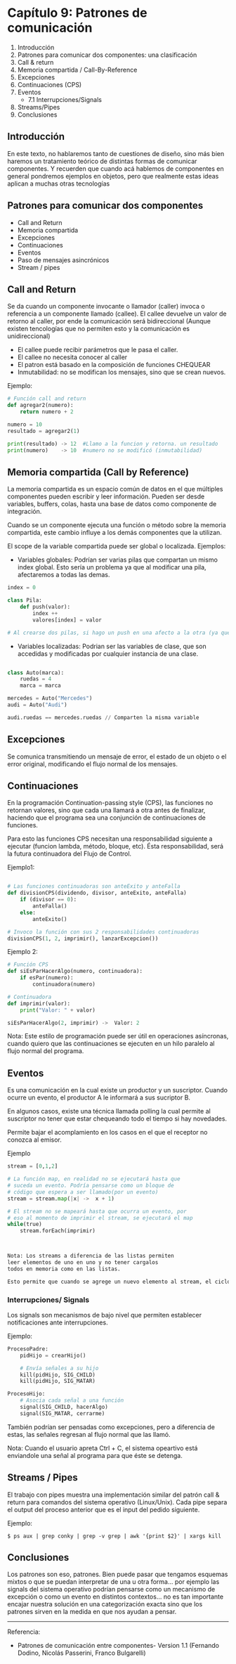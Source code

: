 # Capítulo 9: Patrones de comunicación

1) Introducción
2) Patrones para comunicar dos componentes: una clasificación
3) Call & return
4) Memoria compartida / Call-By-Reference
5) Excepciones
6) Continuaciones (CPS)
7) Eventos
    * 7.1 Interrupciones/Signals
8) Streams/Pipes
9) Conclusiones

## Introducción

En este texto, no hablaremos tanto de cuestiones de diseño, sino más bien haremos un tratamiento teórico de distintas formas de comunicar componentes. Y recuerden que cuando
acá hablemos de componentes en general pondremos ejemplos en objetos, pero que realmente estas ideas aplican a muchas otras tecnologías

## Patrones para comunicar dos componentes

* Call and Return
* Memoria compartida
* Excepciones
* Continuaciones
* Eventos
* Paso de mensajes asincrónicos
* Stream / pipes

## Call and Return

Se da cuando un componente invocante o llamador (caller) invoca o referencia a un componente llamado (callee). El callee devuelve un valor de retorno al caller, por ende la comunicación será bidireccional (Aunque existen tencologías que no permiten esto y la comunicación es unidireccional)

* El callee puede recibir parámetros que le pasa el caller.
* El callee no necesita conocer al caller
* El patron está basado en la composición de funciones CHEQUEAR
* Inmutabilidad: no se modifican los mensajes, sino que se crean nuevos.

Ejemplo:

```python
# Función call and return
def agregar2(numero):
    return numero + 2

numero = 10
resultado = agregar2(1)

print(resultado) -> 12  #Llamo a la funcion y retorna. un resultado
print(numero)    -> 10  #numero no se modificó (inmutabilidad)
```

## Memoria compartida (Call by Reference)

La memoria compartida es un espacio común de datos en el que múltiples componentes pueden escribir y leer información. Pueden ser desde variables, buffers, colas, hasta una base de datos como componente de integración.

Cuando se un componente ejecuta una función o método sobre la memoria compartida, este cambio influye a los demás componentes que la utilizan.

El scope de la variable compartida puede ser global o localizada. Ejemplos:

* Variables globales: Podrían ser varias pilas que compartan un mismo index global. Esto sería un problema ya que al modificar una pila, afectaremos a todas las demas.

```python
index = 0

class Pila:
    def push(valor):
        index ++
        valores[index] = valor

# Al crearse dos pilas, si hago un push en una afecto a la otra (ya que todas usan el mismo index)
```

* Variables localizadas: Podrian ser las variables de clase, que son accedidas y modificadas por cualquier instancia de una clase.

```python

class Auto(marca):
    ruedas = 4
    marca = marca

mercedes = Auto("Mercedes")
audi = Auto("Audi")

audi.ruedas == mercedes.ruedas // Comparten la misma variable
```

## Excepciones

Se comunica transmitiendo un mensaje de error, el estado de un objeto o el error original, modificando el flujo normal de los mensajes.

## Continuaciones

En la programación Continuation-passing style (CPS), las funciones no retornan valores, sino que cada una llamará a otra antes de finalizar, haciendo que el programa sea una conjunción de continuaciones de funciones.

Para esto las funciones CPS necesitan una responsabilidad siguiente a ejecutar (funcion lambda, método, bloque, etc). Ésta responsabilidad, será la futura continuadora del Flujo de Control.

Ejemplo1:

```python

# Las funciones continuadoras son anteExito y anteFalla
def divisionCPS(dividendo, divisor, anteExito, anteFalla)
    if (divisor == 0):
        anteFalla()
    else:
        anteExito()

# Invoco la función con sus 2 responsabilidades continuadoras
divisionCPS(1, 2, imprimir(), lanzarExcepcion())
```

Ejemplo 2:

```python
# Función CPS
def siEsParHacerAlgo(numero, continuadora):
    if esPar(numero):
        continuadora(numero)

# Continuadora
def imprimir(valor):
    print("Valor: " + valor)

siEsParHacerAlgo(2, imprimir) ->  Valor: 2
```

Nota: Este estilo de programación puede ser útil en operaciones asíncronas, cuando quiero que las continuaciones se ejecuten en un hilo paralelo al flujo normal del programa.

## Eventos

Es una comunicación en la cual existe un productor y un suscriptor. Cuando ocurre un evento, el productor A le informará a sus sucriptor B.

En algunos casos, existe una técnica llamada polling la cual permite al suscriptor no tener que estar chequeando todo el tiempo si hay novedades.

Permite bajar el acomplamiento en los casos en el que el  receptor no conozca al emisor.

Ejemplo

```python
stream = [0,1,2]

# La función map, en realidad no se ejecutará hasta que
# suceda un evento. Podría pensarse como un bloque de
# código que espera a ser llamado(por un evento)
stream = stream.map(|x| ->  x + 1)

# El stream no se mapeará hasta que ocurra un evento, por
# eso al momento de imprimir el stream, se ejecutará el map
while(true)
    stream.forEach(imprimir)



Nota: Los streams a diferencia de las listas permiten
leer elementos de uno en uno y no tener cargalos
todos en memoria como en las listas.

Esto permite que cuando se agrege un nuevo elemento al stream, el ciclo lo detecte (ocurre un evento) e imprima el nuevo valor.

```

### Interrupciones/ Signals

Los signals son mecanismos de bajo nivel que permiten establecer notificaciones ante interrupciones.

Ejemplo:

```python
ProcesoPadre:
    pidHijo = crearHijo()

    # Envía señales a su hijo
    kill(pidHijo, SIG_CHILD)
    kill(pidHijo, SIG_MATAR)

ProcesoHijo:
    # Asocia cada señal a una función
    signal(SIG_CHILD, hacerAlgo)
    signal(SIG_MATAR, cerrarme)
```

También podrían ser pensadas como excepciones, pero a diferencia de estas, las señales regresan al flujo normal que las llamó.

Nota: Cuando el usuario apreta Ctrl + C, el sistema opeartivo está enviandole una señal al programa para que éste se detenga. 

## Streams / Pipes

El trabajo con pipes muestra una implementación similar del patrón call & return para comandos del sistema operativo (Linux/Unix).
Cada pipe separa el output del proceso anterior que es el input del pedido siguiente.

Ejemplo:

```shell
$ ps aux | grep conky | grep -v grep | awk '{print $2}' | xargs kill
```

## Conclusiones

Los patrones son eso, patrones. Bien puede pasar que tengamos esquemas mixtos o que se puedan interpretar de una u otra forma... por ejemplo las signals del sistema operativo podrían pensarse como un mecanismo de excepción o como un evento en distintos contextos... no es
tan importante encajar nuestra solución en una categorización exacta sino que los patrones
sirven en la medida en que nos ayudan a pensar.

---

Referencia:

* Patrones de comunicación entre componentes- Version 1.1 (Fernando Dodino, Nicolás Passerini, Franco Bulgarelli)